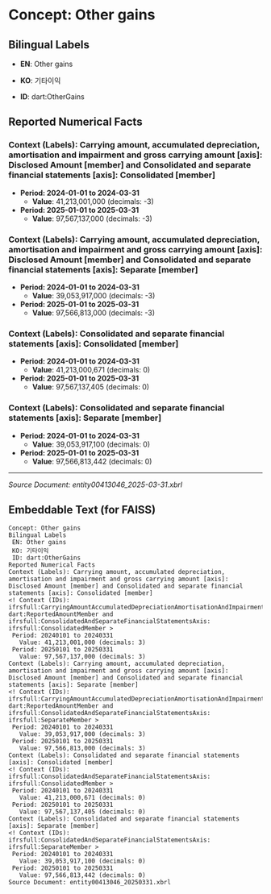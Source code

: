 # Concept: Other gains

## Bilingual Labels
- **EN**: Other gains
- **KO**: 기타이익

- **ID**: dart:OtherGains

## Reported Numerical Facts

### **Context (Labels): Carrying amount, accumulated depreciation, amortisation and impairment and gross carrying amount [axis]: Disclosed Amount [member] and Consolidated and separate financial statements [axis]: Consolidated [member]**
<!-- Context (IDs): ifrs-full:CarryingAmountAccumulatedDepreciationAmortisationAndImpairmentAndGrossCarryingAmountAxis: dart:ReportedAmountMember and ifrs-full:ConsolidatedAndSeparateFinancialStatementsAxis: ifrs-full:ConsolidatedMember -->
- **Period: 2024-01-01 to 2024-03-31**
  - **Value**: 41,213,001,000 (decimals: -3)
- **Period: 2025-01-01 to 2025-03-31**
  - **Value**: 97,567,137,000 (decimals: -3)

### **Context (Labels): Carrying amount, accumulated depreciation, amortisation and impairment and gross carrying amount [axis]: Disclosed Amount [member] and Consolidated and separate financial statements [axis]: Separate [member]**
<!-- Context (IDs): ifrs-full:CarryingAmountAccumulatedDepreciationAmortisationAndImpairmentAndGrossCarryingAmountAxis: dart:ReportedAmountMember and ifrs-full:ConsolidatedAndSeparateFinancialStatementsAxis: ifrs-full:SeparateMember -->
- **Period: 2024-01-01 to 2024-03-31**
  - **Value**: 39,053,917,000 (decimals: -3)
- **Period: 2025-01-01 to 2025-03-31**
  - **Value**: 97,566,813,000 (decimals: -3)

### **Context (Labels): Consolidated and separate financial statements [axis]: Consolidated [member]**
<!-- Context (IDs): ifrs-full:ConsolidatedAndSeparateFinancialStatementsAxis: ifrs-full:ConsolidatedMember -->
- **Period: 2024-01-01 to 2024-03-31**
  - **Value**: 41,213,000,671 (decimals: 0)
- **Period: 2025-01-01 to 2025-03-31**
  - **Value**: 97,567,137,405 (decimals: 0)

### **Context (Labels): Consolidated and separate financial statements [axis]: Separate [member]**
<!-- Context (IDs): ifrs-full:ConsolidatedAndSeparateFinancialStatementsAxis: ifrs-full:SeparateMember -->
- **Period: 2024-01-01 to 2024-03-31**
  - **Value**: 39,053,917,100 (decimals: 0)
- **Period: 2025-01-01 to 2025-03-31**
  - **Value**: 97,566,813,442 (decimals: 0)

---
*Source Document: entity00413046_2025-03-31.xbrl*
## Embeddable Text (for FAISS)
```text
Concept: Other gains
Bilingual Labels
 EN: Other gains
 KO: 기타이익
 ID: dart:OtherGains
Reported Numerical Facts
Context (Labels): Carrying amount, accumulated depreciation, amortisation and impairment and gross carrying amount [axis]: Disclosed Amount [member] and Consolidated and separate financial statements [axis]: Consolidated [member]
<! Context (IDs): ifrsfull:CarryingAmountAccumulatedDepreciationAmortisationAndImpairmentAndGrossCarryingAmountAxis: dart:ReportedAmountMember and ifrsfull:ConsolidatedAndSeparateFinancialStatementsAxis: ifrsfull:ConsolidatedMember >
 Period: 20240101 to 20240331
   Value: 41,213,001,000 (decimals: 3)
 Period: 20250101 to 20250331
   Value: 97,567,137,000 (decimals: 3)
Context (Labels): Carrying amount, accumulated depreciation, amortisation and impairment and gross carrying amount [axis]: Disclosed Amount [member] and Consolidated and separate financial statements [axis]: Separate [member]
<! Context (IDs): ifrsfull:CarryingAmountAccumulatedDepreciationAmortisationAndImpairmentAndGrossCarryingAmountAxis: dart:ReportedAmountMember and ifrsfull:ConsolidatedAndSeparateFinancialStatementsAxis: ifrsfull:SeparateMember >
 Period: 20240101 to 20240331
   Value: 39,053,917,000 (decimals: 3)
 Period: 20250101 to 20250331
   Value: 97,566,813,000 (decimals: 3)
Context (Labels): Consolidated and separate financial statements [axis]: Consolidated [member]
<! Context (IDs): ifrsfull:ConsolidatedAndSeparateFinancialStatementsAxis: ifrsfull:ConsolidatedMember >
 Period: 20240101 to 20240331
   Value: 41,213,000,671 (decimals: 0)
 Period: 20250101 to 20250331
   Value: 97,567,137,405 (decimals: 0)
Context (Labels): Consolidated and separate financial statements [axis]: Separate [member]
<! Context (IDs): ifrsfull:ConsolidatedAndSeparateFinancialStatementsAxis: ifrsfull:SeparateMember >
 Period: 20240101 to 20240331
   Value: 39,053,917,100 (decimals: 0)
 Period: 20250101 to 20250331
   Value: 97,566,813,442 (decimals: 0)
Source Document: entity00413046_20250331.xbrl
```